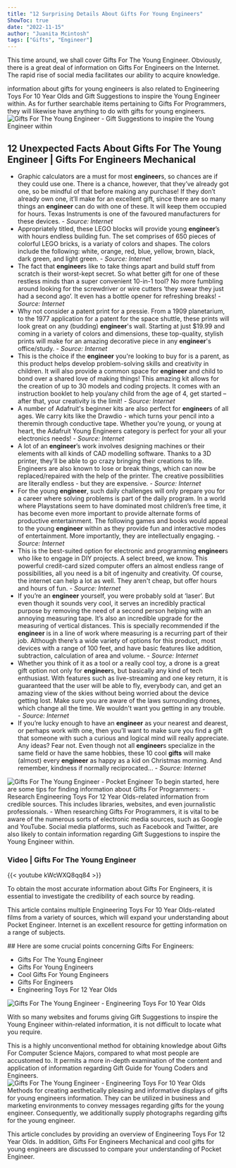 ```yaml
---
title: "12 Surprising Details About Gifts For Young Engineers"
ShowToc: true 
date: "2022-11-15"
author: "Juanita Mcintosh" 
tags: ["Gifts", "Engineer"]
---
```


	
This time around, we shall cover Gifts For The Young Engineer. Obviously, there is a great deal of information on Gifts For Engineers on the Internet. The rapid rise of social media facilitates our ability to acquire knowledge.

information about gifts for young engineers is also related to Engineering Toys For 10 Year Olds and Gift Suggestions to inspire the Young Engineer within. As for further searchable items pertaining to Gifts For Programmers, they will likewise have anything to do with gifts for young engineers.
<img loading="lazy" src="https://www.finedininglovers.com/sites/g/files/xknfdk626/files/styles/crop_3_2/public/2020-11/Beef-chettinad-.jpg?itok=aZnh9lcI" onerror="this.onerror=null;this.src='https://blogger.googleusercontent.com/img/a/AVvXsEhe7F7TRXHtjiKvHb5vS7DmnxvpHiDyoYyYvm1nHB3Qp2_w3BnM6A2eq4v7FYxCC9bfZt3a9vIMtAYEKUiaDQbHMg-ViyGmRIj39MLp0bGFfgfYw1Dc9q_H-T0wiTm3l0Uq42dETrN9eC8aGJ9_IORZsxST1AcLR7np1koOfcc7tnHa4S8Mwz_xD9d0=s16000';" alt="Gifts For The Young Engineer - Gift Suggestions to inspire the Young Engineer within" >

## 12 Unexpected Facts About Gifts For The Young Engineer | Gifts For Engineers Mechanical
-   Graphic calculators are a must for most **engineer**s, so chances are if they could use one. There is a chance, however, that they’ve already got one, so be mindful of that before making any purchase! If they don’t already own one, it’ll make for an excellent gift, since there are so many things an **engineer** can do with one of these. It will keep them occupied for hours. Texas Instruments is one of the favoured manufacturers for these devices. - <cite>Source: Internet</cite>
-   Appropriately titled, these LEGO blocks will provide young **engineer**’s with hours endless building fun. The set comprises of 650 pieces of colorful LEGO bricks, is a variaty of colors and shapes. The colors include the following: white, orange, red, blue, yellow, brown, black, dark green, and light green. - <cite>Source: Internet</cite>
-   The fact that **engineer**s like to take things apart and build stuff from scratch is their worst-kept secret. So what better gift for one of these restless minds than a super convenient 10-in-1 tool? No more fumbling around looking for the screwdriver or wire cutters ‘they swear they just had a second ago’. It even has a bottle opener for refreshing breaks! - <cite>Source: Internet</cite>
-   Why not consider a patent print for a pressie. From a 1909 planetarium, to the 1977 application for a patent for the space shuttle, these prints will look great on any (budding) **engineer**'s wall. Starting at just $19.99 and coming in a variety of colors and dimensions, these top-quality, stylish prints will make for an amazing decorative piece in any **engineer**'s office/study. - <cite>Source: Internet</cite>
-   This is the choice if the **engineer** you're looking to buy for is a parent, as this product helps develop problem-solving skills and creativity in children. It will also provide a common space for **engineer** and child to bond over a shared love of making things! This amazing kit allows for the creation of up to 30 models and coding projects. It comes with an instruction booklet to help you/any child from the age of 4, get started – after that, your creativity is the limit! - <cite>Source: Internet</cite>
-   A number of Adafruit's beginner kits are also perfect for **engineer**s of all ages. We carry kits like the Drawdio - which turns your pencil into a theremin through conductive tape. Whether you're young, or young at heart, the Adafruit Young Engineers category is perfect for your all your electronics needs! - <cite>Source: Internet</cite>
-   A lot of an **engineer**’s work involves designing machines or their elements with all kinds of CAD modelling software. Thanks to a 3D printer, they’ll be able to go crazy bringing their creations to life. Engineers are also known to lose or break things, which can now be replaced/repaired with the help of the printer. The creative possibilities are literally endless - but they are expensive. - <cite>Source: Internet</cite>
-   For the young **engineer**, such daily challenges will only prepare you for a career where solving problems is part of the daily program. In a world where Playstations seem to have dominated most children’s free time, it has become even more important to provide alternate forms of productive entertainment. The following games and books would appeal to the young **engineer** within as they provide fun and interactive modes of entertainment. More importantly, they are intellectually engaging. - <cite>Source: Internet</cite>
-   This is the best-suited option for electronic and programming **engineer**s who like to engage in DIY projects. A select breed, we know. This powerful credit-card sized computer offers an almost endless range of possibilities, all you need is a bit of ingenuity and creativity. Of course, the internet can help a lot as well. They aren't cheap, but offer hours and hours of fun. - <cite>Source: Internet</cite>
-   If you’re an **engineer** yourself, you were probably sold at ‘laser’. But even though it sounds very cool, it serves an incredibly practical purpose by removing the need of a second person helping with an annoying measuring tape. It’s also an incredible upgrade for the measuring of vertical distances. This is specially recommended if the **engineer** is in a line of work where measuring is a recurring part of their job. Although there’s a wide variety of options for this product, most devices with a range of 100 feet, and have basic features like addition, subtraction, calculation of area and volume. - <cite>Source: Internet</cite>
-   Whether you think of it as a tool or a really cool toy, a drone is a great gift option not only for **engineer**s, but basically any kind of tech enthusiast. With features such as live-streaming and one key return, it is guaranteed that the user will be able to fly, everybody can, and get an amazing view of the skies without being worried about the device getting lost. Make sure you are aware of the laws surrounding drones, which change all the time. We wouldn't want you getting in any trouble. - <cite>Source: Internet</cite>
-   If you’re lucky enough to have an **engineer** as your nearest and dearest, or perhaps work with one, then you’ll want to make sure you find a gift that someone with such a curious and logical mind will really appreciate. Any ideas? Fear not. Even though not all **engineer**s specialize in the same field or have the same hobbies, these 10 cool **gifts** will make (almost) every **engineer** as happy as a kid on Christmas morning. And remember, kindness if normally reciprocated... - <cite>Source: Internet</cite>


<img loading="lazy" src="http://sugartownpublishing.com/yahoo_site_admin/assets/images/IMG_1121.69110004_std.jpg" onerror="this.onerror=null;this.src='https://blogger.googleusercontent.com/img/a/AVvXsEhe7F7TRXHtjiKvHb5vS7DmnxvpHiDyoYyYvm1nHB3Qp2_w3BnM6A2eq4v7FYxCC9bfZt3a9vIMtAYEKUiaDQbHMg-ViyGmRIj39MLp0bGFfgfYw1Dc9q_H-T0wiTm3l0Uq42dETrN9eC8aGJ9_IORZsxST1AcLR7np1koOfcc7tnHa4S8Mwz_xD9d0=s16000';" alt="Gifts For The Young Engineer - Pocket Engineer" >
To begin started, here are some tips for finding information about Gifts For Programmers:
- Research Engineering Toys For 12 Year Olds-related information from credible sources. This includes libraries, websites, and even journalistic professionals.
- When researching Gifts For Programmers, it is vital to be aware of the numerous sorts of electronic media sources, such as Google and YouTube. Social media platforms, such as Facebook and Twitter, are also likely to contain information regarding Gift Suggestions to inspire the Young Engineer within.

### Video | Gifts For The Young Engineer
{{< youtube kWcWXQ8qq84 >}} 

To obtain the most accurate information about Gifts For Engineers, it is essential to investigate the credibility of each source by reading.

This article contains multiple Engineering Toys For 10 Year Olds-related films from a variety of sources, which will expand your understanding about Pocket Engineer. Internet is an excellent resource for getting information on a range of subjects.
<script async="async" data-cfasync="false" src="//normallydemandedalter.com/fe63df3c5408708b15d8dc3d9b206b31/invoke.js"></script>
<div id="container-fe63df3c5408708b15d8dc3d9b206b31"></div>
## Here are some crucial points concerning Gifts For Engineers:

- Gifts For The Young Engineer
- Gifts For Young Engineers
- Cool Gifts For Young Engineers
- Gifts For Engineers
- Engineering Toys For 12 Year Olds

 <img loading="lazy" src="http://sugartownpublishing.com/yahoo_site_admin/assets/images/Bruce_self-portrait_color.216181646_std.jpg" onerror="this.onerror=null;this.src='https://blogger.googleusercontent.com/img/a/AVvXsEhe7F7TRXHtjiKvHb5vS7DmnxvpHiDyoYyYvm1nHB3Qp2_w3BnM6A2eq4v7FYxCC9bfZt3a9vIMtAYEKUiaDQbHMg-ViyGmRIj39MLp0bGFfgfYw1Dc9q_H-T0wiTm3l0Uq42dETrN9eC8aGJ9_IORZsxST1AcLR7np1koOfcc7tnHa4S8Mwz_xD9d0=s16000';" alt="Gifts For The Young Engineer - Engineering Toys For 10 Year Olds" >

With so many websites and forums giving Gift Suggestions to inspire the Young Engineer within-related information, it is not difficult to locate what you require.

This is a highly unconventional method for obtaining knowledge about Gifts For Computer Science Majors, compared to what most people are accustomed to. It permits a more in-depth examination of the content and application of information regarding Gift Guide for Young Coders and Engineers.
<img loading="lazy" src="https://mfas3.s3.amazonaws.com/objects/SC311550.jpg" onerror="this.onerror=null;this.src='https://blogger.googleusercontent.com/img/a/AVvXsEhe7F7TRXHtjiKvHb5vS7DmnxvpHiDyoYyYvm1nHB3Qp2_w3BnM6A2eq4v7FYxCC9bfZt3a9vIMtAYEKUiaDQbHMg-ViyGmRIj39MLp0bGFfgfYw1Dc9q_H-T0wiTm3l0Uq42dETrN9eC8aGJ9_IORZsxST1AcLR7np1koOfcc7tnHa4S8Mwz_xD9d0=s16000';" alt="Gifts For The Young Engineer - Engineering Toys For 10 Year Olds" >
Methods for creating aesthetically pleasing and informative displays of gifts for young engineers information. They can be utilized in business and marketing environments to convey messages regarding gifts for the young engineer. Consequently, we additionally supply photographs regarding gifts for the young engineer.

This article concludes by providing an overview of Engineering Toys For 12 Year Olds. In addition, Gifts For Engineers Mechanical and cool gifts for young engineers are discussed to compare your understanding of Pocket Engineer.
	
	

